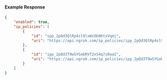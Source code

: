 <!-- Code generated for API Clients. DO NOT EDIT. -->

#### Example Response

```json
{
	"enabled": true,
	"ip_policies": [
		{
			"id": "ipp_2pQd3QlRp4sl9lxWzOb0KtxVqmj",
			"uri": "https://api.ngrok.com/ip_policies/ipp_2pQd3QlRp4sl9lxWzOb0KtxVqmj"
		},
		{
			"id": "ipp_2pQd3T9wSYGabRVf2xS4q7z0aaI",
			"uri": "https://api.ngrok.com/ip_policies/ipp_2pQd3T9wSYGabRVf2xS4q7z0aaI"
		}
	]
}
```
